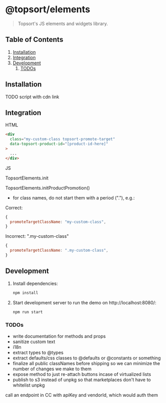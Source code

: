 # @topsort/elements

> Topsort's JS elements and widgets library.

## Table of Contents

1. [Installation](#installation)
1. [Integration](#integration)
1. [Development](#development)
   1. [TODOs](#todos)

## Installation

TODO script with cdn link

## Integration

HTML

```html
<div
  class="my-custom-class topsort-promote-target"
  data-topsort-product-id="[product-id-here]"
>
  ...
</div>
```

JS

TopsortElements.init

TopsortElements.initProductPromotion()

- for class names, do not start them with a period ("."), e.g.:

Correct:

```js
{
  promoteTargetClassName: "my-custom-class",
}
```

Incorrect: ".my-custom-class"

```js
{
  promoteTargetClassName: ".my-custom-class",
}
```

## Development

1. Install dependencies:

   ```zsh
   npm install
   ```

1. Start development server to run the demo on http://localhost:8080/:

   ```zsh
   npm run start
   ```

### TODOs

- write documentation for methods and props
- sanitize custom text
- i18n
- extract types to @types
- extract defaults/css classes to @defaults or @constants or something
- finalize all public classNames before shipping so we can minimize the number of changes we make to them
- expose method to just re-attach buttons incase of virtualized lists
- publish to s3 instead of unpkg so that marketplaces don't have to whitelist unpkg

call an endpoint in CC with apiKey and vendorId, which would auth them
